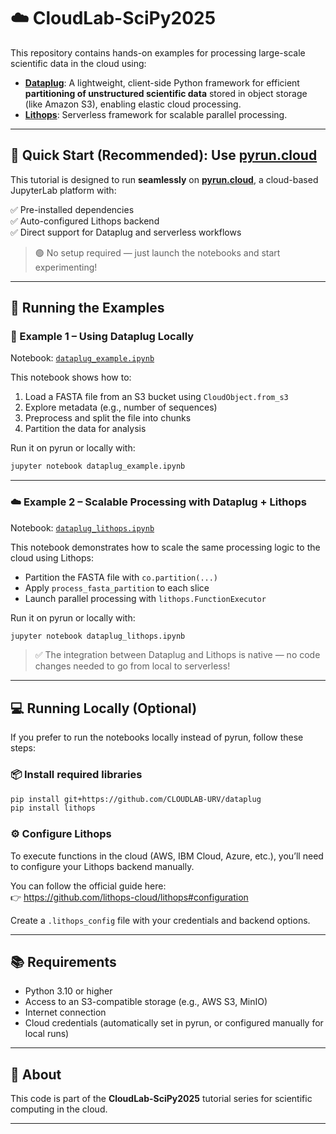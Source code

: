 # ☁️ CloudLab-SciPy2025

This repository contains hands-on examples for processing large-scale scientific data in the cloud using:

- [**Dataplug**](https://github.com/CLOUDLAB-URV/dataplug): A lightweight, client-side Python framework for efficient **partitioning of unstructured scientific data** stored in object storage (like Amazon S3), enabling elastic cloud processing.
- [**Lithops**](https://github.com/lithops-cloud/lithops): Serverless framework for scalable parallel processing.

---

## 🚀 Quick Start (Recommended): Use [pyrun.cloud](https://pyrun.cloud)

This tutorial is designed to run **seamlessly** on [**pyrun.cloud**](https://pyrun.cloud), a cloud-based JupyterLab platform with:

✅ Pre-installed dependencies  
✅ Auto-configured Lithops backend  
✅ Direct support for Dataplug and serverless workflows

> 🟢 No setup required — just launch the notebooks and start experimenting!

---

## 🧪 Running the Examples

### 📁 Example 1 – Using Dataplug Locally

Notebook: [`dataplug_example.ipynb`](dataplug_example.ipynb)

This notebook shows how to:

1. Load a FASTA file from an S3 bucket using `CloudObject.from_s3`
2. Explore metadata (e.g., number of sequences)
3. Preprocess and split the file into chunks
4. Partition the data for analysis

Run it on pyrun or locally with:

```bash
jupyter notebook dataplug_example.ipynb
```

---

### ☁️ Example 2 – Scalable Processing with Dataplug + Lithops

Notebook: [`dataplug_lithops.ipynb`](dataplug_lithops.ipynb)

This notebook demonstrates how to scale the same processing logic to the cloud using Lithops:

- Partition the FASTA file with `co.partition(...)`
- Apply `process_fasta_partition` to each slice
- Launch parallel processing with `lithops.FunctionExecutor`

Run it on pyrun or locally with:

```bash
jupyter notebook dataplug_lithops.ipynb
```

> ✅ The integration between Dataplug and Lithops is native — no code changes needed to go from local to serverless!

---

## 💻 Running Locally (Optional)

If you prefer to run the notebooks locally instead of pyrun, follow these steps:

### 📦 Install required libraries

```bash
pip install git+https://github.com/CLOUDLAB-URV/dataplug
pip install lithops
```

### ⚙️ Configure Lithops

To execute functions in the cloud (AWS, IBM Cloud, Azure, etc.), you’ll need to configure your Lithops backend manually.

You can follow the official guide here:  
👉 https://github.com/lithops-cloud/lithops#configuration

Create a `.lithops_config` file with your credentials and backend options.

---

## 📚 Requirements

- Python 3.10 or higher
- Access to an S3-compatible storage (e.g., AWS S3, MinIO)
- Internet connection
- Cloud credentials (automatically set in pyrun, or configured manually for local runs)

---

## 📣 About

This code is part of the **CloudLab-SciPy2025** tutorial series for scientific computing in the cloud.  

---
